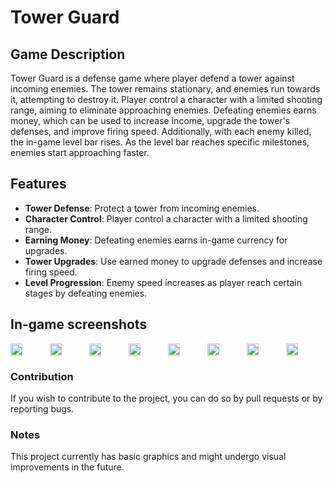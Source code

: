 # Tower Guard

## Game Description

Tower Guard is a defense game where player defend a tower against incoming enemies. The tower remains stationary, and enemies run towards it, attempting to destroy it. Player control a character with a limited shooting range, aiming to eliminate approaching enemies. Defeating enemies earns money, which can be used to increase income, upgrade the tower's defenses, and improve firing speed. Additionally, with each enemy killed, the in-game level bar rises. As the level bar reaches specific milestones, enemies start approaching faster.

## Features

- **Tower Defense**: Protect a tower from incoming enemies.
- **Character Control**: Player control a character with a limited shooting range.
- **Earning Money**: Defeating enemies earns in-game currency for upgrades.
- **Tower Upgrades**: Use earned money to upgrade defenses and increase firing speed.
- **Level Progression**: Enemy speed increases as player reach certain stages by defeating enemies.

## In-game screenshots

<div style="display:flex;">
<img src="https://github.com/okanyavuz/Tower-Guard/assets/74764950/72cab476-bcc5-412e-91c4-ef768eb415b9" width=30%>
<img src="https://github.com/okanyavuz/Tower-Guard/assets/74764950/d4c29d53-01ca-46be-8613-55422bfecadf" width=30%>
<img src="https://github.com/okanyavuz/Tower-Guard/assets/74764950/199514ba-737f-45af-9bd6-6634d210d604" width=30%>
<img src="https://github.com/okanyavuz/Tower-Guard/assets/74764950/2f76a825-5e95-4dc9-9a48-837f46fd345b" width=30%>
<img src="https://github.com/okanyavuz/Tower-Guard/assets/74764950/f7d8f1ed-552d-4458-be11-7fd3d2225140" width=30%>
<img src="https://github.com/okanyavuz/Tower-Guard/assets/74764950/d6e3a678-692e-4b8a-b09f-cfc60009833e" width=30%>
<img src="https://github.com/okanyavuz/Tower-Guard/assets/74764950/a4bb6c9d-4e92-40c1-953a-b4e0ea11d426" width=30%>
<img src="https://github.com/okanyavuz/Tower-Guard/assets/74764950/4f70b317-8129-40db-83c6-cac43e2bf2e8" width=30%>
</div>

### Contribution
If you wish to contribute to the project, you can do so by pull requests or by reporting bugs.

### Notes
This project currently has basic graphics and might undergo visual improvements in the future.

